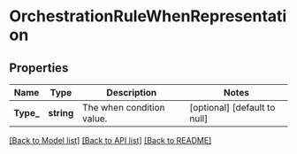# OrchestrationRuleWhenRepresentation

## Properties
Name | Type | Description | Notes
------------ | ------------- | ------------- | -------------
**Type_** | **string** | The when condition value. | [optional] [default to null]

[[Back to Model list]](../README.md#documentation-for-models) [[Back to API list]](../README.md#documentation-for-api-endpoints) [[Back to README]](../README.md)


